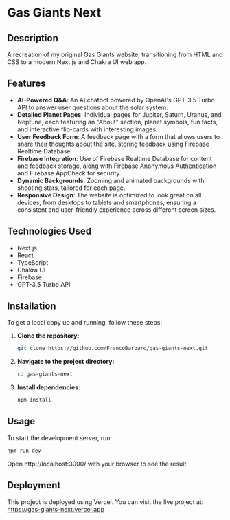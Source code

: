 # Gas Giants Next

## Description

A recreation of my original Gas Giants website, transitioning from HTML and CSS to a modern Next.js and Chakra UI web app.

## Features

- **AI-Powered Q&A**: An AI chatbot powered by OpenAI's GPT-3.5 Turbo API to answer user questions about the solar system.
- **Detailed Planet Pages**: Individual pages for Jupiter, Saturn, Uranus, and Neptune, each featuring an "About" section, planet symbols, fun facts, and interactive flip-cards with interesting images.
- **User Feedback Form**: A feedback page with a form that allows users to share their thoughts about the site, storing feedback using Firebase Realtime Database.
- **Firebase Integration**: Use of Firebase Realtime Database for content and feedback storage, along with Firebase Anonymous Authentication and Firebase AppCheck for security.
- **Dynamic Backgrounds**: Zooming and animated backgrounds with shooting stars, tailored for each page.
- **Responsive Design**: The website is optimized to look great on all devices, from desktops to tablets and smartphones, ensuring a consistent and user-friendly experience across different screen sizes.

## Technologies Used

- Next.js
- React
- TypeScript
- Chakra UI
- Firebase
- GPT-3.5 Turbo API

## Installation

To get a local copy up and running, follow these steps:

1. **Clone the repository:**
   ```bash
   git clone https://github.com/FrancoBarbaro/gas-giants-next.git
   ```
2. **Navigate to the project directory:**
   ```bash
   cd gas-giants-next
   ```
3. **Install dependencies:**
   ```bash
   npm install
   ```

## Usage

To start the development server, run:

```bash
npm run dev
```

Open http://localhost:3000/ with your browser to see the result.

## Deployment

This project is deployed using Vercel. You can visit the live project at: https://gas-giants-next.vercel.app
